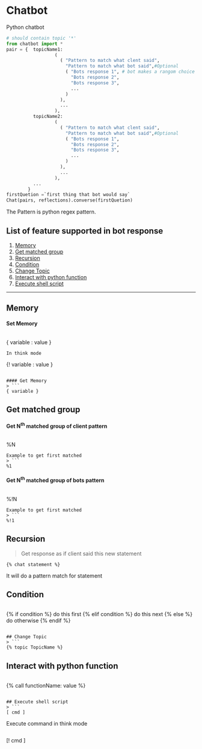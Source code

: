 # Chatbot
Python chatbot

```python
# should contain topic '*'
from chatbot import *
pair = {  topicName1: 
                  (
                    ( "Pattern to match what clent said",
                      "Pattern to match what bot said",#Optional
                      ( "Bots response 1", # bot makes a rangom choice of one from this
                        "Bots response 2",
                        "Bots response 3",
                        ...
                      )
                    ),
                    ...
                  ),
          topicName2: 
                  (
                    ( "Pattern to match what clent said",
                      "Pattern to match what bot said",#Optional
                      ( "Bots response 1",
                        "Bots response 2",
                        "Bots response 3",
                        ...
                      )
                    ),
                    ...
                  ),
          ...
        }
firstQuetion =`first thing that bot would say`
Chat(pairs, reflections).converse(firstQuetion)
```
The Pattern is python regex pattern.


## List of feature supported in bot response
1. [Memory](#memory)
2. [Get matched group](#get-matched-group)
3. [Recursion](#recursion)
4. [Condition](#condition)
5. [Change Topic](#change-topic)
6. [Interact with python function](#interact-with-python-function)
6. [Execute shell script](#execute-shell-script)

---

## Memory
#### Set Memory
> ```
{ variable : value }
```
In think mode
```
{! variable : value }
```

#### Get Memory
> ```
{ variable }
```

## Get matched group
#### Get N<sup>th</sup> matched group of client pattern
> ```
%N
```
Example to get first matched
> ```
%1
```

#### Get N<sup>th</sup> matched group of bots pattern
> ```
%!N
```
Example to get first matched
> ```
%!1
```

## Recursion
> Get response as if client said this new statement
```
{% chat statement %}
```
It will do a pattern match for statement

## Condition
>``` 
{% if condition %} do this first {% elif condition %} do this next {% else %} do otherwise {% endif %}
```

## Change Topic
> ```
{% topic TopicName %}
```

## Interact with python function
> ```
{% call functionName: value %}
```

## Execute shell script
> ```
[ cmd ]
```
Execute command in think mode
> ```
[! cmd ]
```

